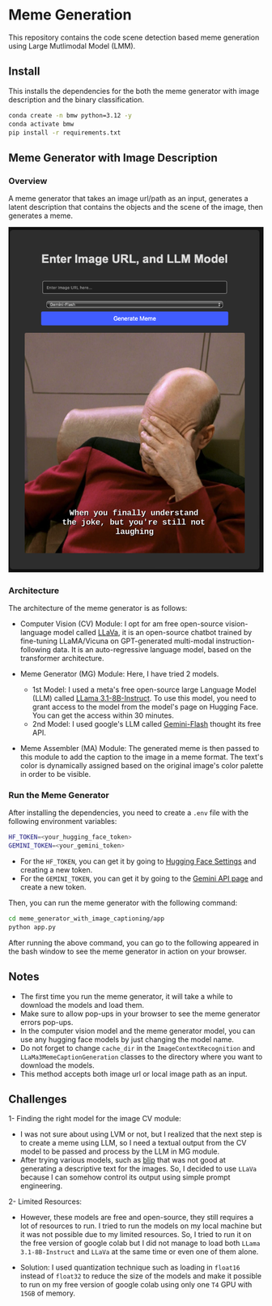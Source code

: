 # Meme Generation
This repository contains the code  scene detection based meme generation using Large Mutlimodal Model (LMM).


## Install
This installs the dependencies for the both the meme generator with image description and the binary classification.
```bash
conda create -n bmw python=3.12 -y
conda activate bmw
pip install -r requirements.txt
```

## Meme Generator with Image Description

### Overview

A meme generator that takes an image url/path as an input, generates a latent description that contains the objects and the scene of the image, then generates a meme.

![meme_example](assets/example.png)

### Architecture
The architecture of the meme generator is as follows:
- Computer Vision (CV) Module: I opt for am free open-source vision-language model called [LLaVa](https://huggingface.co/llava-hf/llava-1.5-7b-hf), it is an open-source chatbot trained by fine-tuning LLaMA/Vicuna on GPT-generated multi-modal instruction-following data. It is an auto-regressive language model, based on the transformer architecture.

- Meme Generator (MG) Module: Here, I have tried 2 models. 
    - 1st Model: I used a meta's free open-source large Language Model (LLM) called [LLama 3.1-8B-Instruct](https://huggingface.co/meta-llama/Meta-Llama-3.1-8B-Instruct). To use this model, you need to grant access to the model from the model's page on Hugging Face. You can get the access within 30 minutes.
    - 2nd Model: I used google's LLM called [Gemini-Flash](https://deepmind.google/technologies/gemini/flash/) thought its free API.

- Meme Assembler (MA) Module: The generated meme is then passed to this module to add the caption to the image in a meme format. The text's color is dynamically assigned based on the original image's color palette in order to be visible.

### Run the Meme Generator
After installing the dependencies, you need to create a `.env` file with the following environment variables:
```bash
HF_TOKEN=<your_hugging_face_token>
GEMINI_TOKEN=<your_gemini_token>
```
- For the `HF_TOKEN`, you can get it by going to [Hugging Face Settings](https://huggingface.co/settings/tokens) and creating a new token.
- For the `GEMINI_TOKEN`, you can get it by going to the [Gemini API page](https://ai.google.dev/gemini-api/docs/api-key) and create a new token.

Then, you can run the meme generator with the following command:
```bash
cd meme_generator_with_image_captioning/app
python app.py
```
After running the above command, you can go to the following appeared in the bash window to see the meme generator in action on your browser.

## Notes
- The first time you run the meme generator, it will take a while to download the models and load them.
- Make sure to allow pop-ups in your browser to see the meme generator errors pop-ups.
- In the computer vision model and the meme generator model, you can use any hugging face models by just changing the model name.
- Do not forget to change `cache_dir` in the `ImageContextRecognition` and `LLaMa3MemeCaptionGeneration` classes to the directory where you want to download the models.
- This method accepts both image url or local image path as an input.


## Challenges

1- Finding the right model for the image CV module:
-  I was not sure about using LVM or not, but I realized that the next step is to create a meme using LLM, so I need a textual output from the CV model to be passed and process by the LLM in MG module.
- After trying various models, such as [blip](https://huggingface.co/Salesforce/blip-image-captioning-large) that was not good at generating a descriptive text for the images. So, I decided to use `LLaVa` because I can somehow control its output using simple prompt engineering.

2- Limited Resources:
- However, these models are free and open-source, they still requires a lot of resources to run. I tried to run the models on my local machine but it was not possible due to my limited resources. So, I tried to run it on the free version of google colab but I did not manage to load both `LLama 3.1-8B-Instruct` and `LLaVa` at the same time or even one of them alone.

- Solution: I used quantization technique such as loading in `float16` instead of `float32` to reduce the size of the models and make it possible to run on my free version of google colab using only one `T4` GPU with `15GB` of memory.
